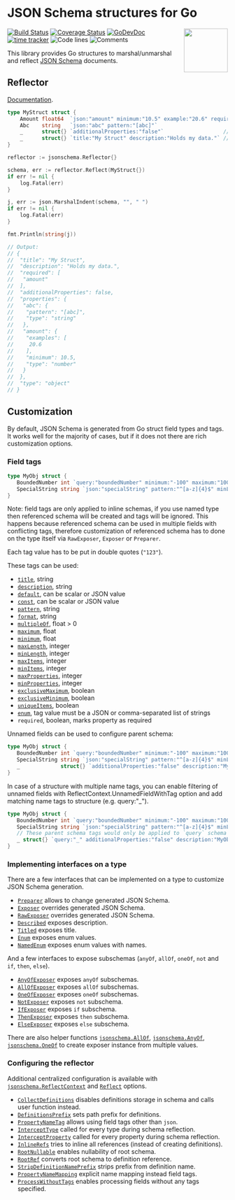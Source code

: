 # JSON Schema structures for Go

<img align="right" width="100px" src="https://avatars0.githubusercontent.com/u/13019229?s=200&v=4">

[![Build Status](https://github.com/swaggest/jsonschema-go/workflows/test-unit/badge.svg)](https://github.com/swaggest/jsonschema-go/actions?query=branch%3Amaster+workflow%3Atest-unit)
[![Coverage Status](https://codecov.io/gh/swaggest/jsonschema-go/branch/master/graph/badge.svg)](https://codecov.io/gh/swaggest/jsonschema-go)
[![GoDevDoc](https://img.shields.io/badge/dev-doc-00ADD8?logo=go)](https://pkg.go.dev/github.com/swaggest/jsonschema-go)
[![time tracker](https://wakatime.com/badge/github/swaggest/jsonschema-go.svg)](https://wakatime.com/badge/github/swaggest/jsonschema-go)
![Code lines](https://sloc.xyz/github/swaggest/jsonschema-go/?category=code)
![Comments](https://sloc.xyz/github/swaggest/jsonschema-go/?category=comments)

This library provides Go structures to marshal/unmarshal and reflect [JSON Schema](https://json-schema.org/) documents.

## Reflector

[Documentation](https://pkg.go.dev/github.com/swaggest/jsonschema-go#Reflector.Reflect).

```go
type MyStruct struct {
    Amount float64  `json:"amount" minimum:"10.5" example:"20.6" required:"true"`
    Abc    string   `json:"abc" pattern:"[abc]"`
    _      struct{} `additionalProperties:"false"`                   // Tags of unnamed field are applied to parent schema.
    _      struct{} `title:"My Struct" description:"Holds my data."` // Multiple unnamed fields can be used.
}

reflector := jsonschema.Reflector{}

schema, err := reflector.Reflect(MyStruct{})
if err != nil {
    log.Fatal(err)
}

j, err := json.MarshalIndent(schema, "", " ")
if err != nil {
    log.Fatal(err)
}

fmt.Println(string(j))

// Output:
// {
//  "title": "My Struct",
//  "description": "Holds my data.",
//  "required": [
//   "amount"
//  ],
//  "additionalProperties": false,
//  "properties": {
//   "abc": {
//    "pattern": "[abc]",
//    "type": "string"
//   },
//   "amount": {
//    "examples": [
//     20.6
//    ],
//    "minimum": 10.5,
//    "type": "number"
//   }
//  },
//  "type": "object"
// }
```

## Customization

By default, JSON Schema is generated from Go struct field types and tags.
It works well for the majority of cases, but if it does not there are rich customization options.

### Field tags

```go
type MyObj struct {
   BoundedNumber int `query:"boundedNumber" minimum:"-100" maximum:"100"`
   SpecialString string `json:"specialString" pattern:"^[a-z]{4}$" minLength:"4" maxLength:"4"`
}
```

Note: field tags are only applied to inline schemas, if you use named type then referenced schema
will be created and tags will be ignored. This happens because referenced schema can be used in
multiple fields with conflicting tags, therefore customization of referenced schema has to done on
the type itself via `RawExposer`, `Exposer` or `Preparer`.

Each tag value has to be put in double quotes (`"123"`).

These tags can be used:
* [`title`](https://json-schema.org/draft-04/json-schema-validation.html#rfc.section.6.1), string
* [`description`](https://json-schema.org/draft-04/json-schema-validation.html#rfc.section.6.1), string
* [`default`](https://json-schema.org/draft-04/json-schema-validation.html#rfc.section.6.2), can be scalar or JSON value
* [`const`](https://json-schema.org/draft/2020-12/json-schema-validation.html#rfc.section.6.1.3), can be scalar or JSON value
* [`pattern`](https://json-schema.org/draft-04/json-schema-validation.html#rfc.section.5.2.3), string
* [`format`](https://json-schema.org/draft-04/json-schema-validation.html#rfc.section.7), string
* [`multipleOf`](https://json-schema.org/draft-04/json-schema-validation.html#rfc.section.5.1.1), float > 0
* [`maximum`](https://json-schema.org/draft-04/json-schema-validation.html#rfc.section.5.1.2), float
* [`minimum`](https://json-schema.org/draft-04/json-schema-validation.html#rfc.section.5.1.3), float
* [`maxLength`](https://json-schema.org/draft-04/json-schema-validation.html#rfc.section.5.2.1), integer
* [`minLength`](https://json-schema.org/draft-04/json-schema-validation.html#rfc.section.5.2.2), integer
* [`maxItems`](https://json-schema.org/draft-04/json-schema-validation.html#rfc.section.5.3.2), integer
* [`minItems`](https://json-schema.org/draft-04/json-schema-validation.html#rfc.section.5.3.3), integer
* [`maxProperties`](https://json-schema.org/draft-04/json-schema-validation.html#rfc.section.5.4.1), integer
* [`minProperties`](https://json-schema.org/draft-04/json-schema-validation.html#rfc.section.5.4.2), integer
* [`exclusiveMaximum`](https://json-schema.org/draft-04/json-schema-validation.html#rfc.section.5.1.2), boolean
* [`exclusiveMinimum`](https://json-schema.org/draft-04/json-schema-validation.html#rfc.section.5.1.3), boolean
* [`uniqueItems`](https://json-schema.org/draft-04/json-schema-validation.html#rfc.section.5.3.4), boolean
* [`enum`](https://json-schema.org/draft-04/json-schema-validation.html#rfc.section.5.5.1), tag value must be a JSON or comma-separated list of strings
* `required`, boolean, marks property as required

Unnamed fields can be used to configure parent schema:

```go
type MyObj struct {
   BoundedNumber int `query:"boundedNumber" minimum:"-100" maximum:"100"`
   SpecialString string `json:"specialString" pattern:"^[a-z]{4}$" minLength:"4" maxLength:"4"`
   _             struct{} `additionalProperties:"false" description:"MyObj is my object."`
}
```

In case of a structure with multiple name tags, you can enable filtering of unnamed fields with
ReflectContext.UnnamedFieldWithTag option and add matching name tags to structure (e.g. query:"_").

```go
type MyObj struct {
   BoundedNumber int `query:"boundedNumber" minimum:"-100" maximum:"100"`
   SpecialString string `json:"specialString" pattern:"^[a-z]{4}$" minLength:"4" maxLength:"4"`
   // These parent schema tags would only be applied to `query` schema reflection (not for `json`).
   _ struct{} `query:"_" additionalProperties:"false" description:"MyObj is my object."`
}
```

### Implementing interfaces on a type

There are a few interfaces that can be implemented on a type to customize JSON Schema generation.

* [`Preparer`](https://pkg.go.dev/github.com/swaggest/jsonschema-go#Preparer) allows to change generated JSON Schema.
* [`Exposer`](https://pkg.go.dev/github.com/swaggest/jsonschema-go#Exposer) overrides generated JSON Schema.
* [`RawExposer`](https://pkg.go.dev/github.com/swaggest/jsonschema-go/jsonschema.RawExposer) overrides generated JSON Schema.
* [`Described`](https://pkg.go.dev/github.com/swaggest/jsonschema-go#Described) exposes description.
* [`Titled`](https://pkg.go.dev/github.com/swaggest/jsonschema-go/jsonschema.Titled) exposes title.
* [`Enum`](https://pkg.go.dev/github.com/swaggest/jsonschema-go#Enum) exposes enum values.
* [`NamedEnum`](https://pkg.go.dev/github.com/swaggest/jsonschema-go#NamedEnum) exposes enum values with names.

And a few interfaces to expose subschemas (`anyOf`, `allOf`, `oneOf`, `not` and `if`, `then`, `else`).
* [`AnyOfExposer`](https://pkg.go.dev/github.com/swaggest/jsonschema-go/jsonschema.AnyOfExposer) exposes `anyOf` subschemas.
* [`AllOfExposer`](https://pkg.go.dev/github.com/swaggest/jsonschema-go/jsonschema.AllOfExposer) exposes `allOf` subschemas.
* [`OneOfExposer`](https://pkg.go.dev/github.com/swaggest/jsonschema-go/jsonschema.OneOfExposer) exposes `oneOf` subschemas.
* [`NotExposer`](https://pkg.go.dev/github.com/swaggest/jsonschema-go/jsonschema.NotExposer) exposes `not` subschema.
* [`IfExposer`](https://pkg.go.dev/github.com/swaggest/jsonschema-go/jsonschema.IfExposer) exposes `if` subschema.
* [`ThenExposer`](https://pkg.go.dev/github.com/swaggest/jsonschema-go/jsonschema.ThenExposer) exposes `then` subschema.
* [`ElseExposer`](https://pkg.go.dev/github.com/swaggest/jsonschema-go/jsonschema.ElseExposer) exposes `else` subschema.

There are also helper functions 
[`jsonschema.AllOf`](https://pkg.go.dev/github.com/swaggest/jsonschema-go#AllOf), 
[`jsonschema.AnyOf`](https://pkg.go.dev/github.com/swaggest/jsonschema-go#AnyOf), 
[`jsonschema.OneOf`](https://pkg.go.dev/github.com/swaggest/jsonschema-go#OneOf) 
to create exposer instance from multiple values.

### Configuring the reflector

Additional centralized configuration is available with 
[`jsonschema.ReflectContext`](https://pkg.go.dev/github.com/swaggest/jsonschema-go#ReflectContext) and 
[`Reflect`](https://pkg.go.dev/github.com/swaggest/jsonschema-go#Reflector.Reflect) options.

* [`CollectDefinitions`](https://pkg.go.dev/github.com/swaggest/jsonschema-go#CollectDefinitions) disables definitions storage in schema and calls user function instead.
* [`DefinitionsPrefix`](https://pkg.go.dev/github.com/swaggest/jsonschema-go#DefinitionsPrefix) sets path prefix for definitions.
* [`PropertyNameTag`](https://pkg.go.dev/github.com/swaggest/jsonschema-go#PropertyNameTag) allows using field tags other than `json`.
* [`InterceptType`](https://pkg.go.dev/github.com/swaggest/jsonschema-go#InterceptType) called for every type during schema reflection.
* [`InterceptProperty`](https://pkg.go.dev/github.com/swaggest/jsonschema-go#InterceptProperty) called for every property during schema reflection.
* [`InlineRefs`](https://pkg.go.dev/github.com/swaggest/jsonschema-go#InlineRefs) tries to inline all references (instead of creating definitions).
* [`RootNullable`](https://pkg.go.dev/github.com/swaggest/jsonschema-go#RootNullable) enables nullability of root schema.
* [`RootRef`](https://pkg.go.dev/github.com/swaggest/jsonschema-go#RootRef) converts root schema to definition reference.
* [`StripDefinitionNamePrefix`](https://pkg.go.dev/github.com/swaggest/jsonschema-go#StripDefinitionNamePrefix) strips prefix from definition name.
* [`PropertyNameMapping`](https://pkg.go.dev/github.com/swaggest/jsonschema-go#PropertyNameMapping) explicit name mapping instead field tags.
* [`ProcessWithoutTags`](https://pkg.go.dev/github.com/swaggest/jsonschema-go#ProcessWithoutTags) enables processing fields without any tags specified.
